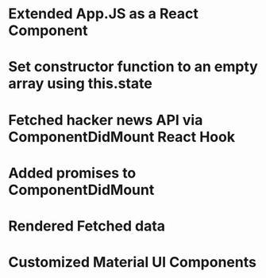 # Extended App.JS as a React Component 

# Set constructor function to an empty array using this.state

# Fetched hacker news API via ComponentDidMount React Hook

# Added promises to ComponentDidMount 

# Rendered Fetched data 

# Customized Material UI Components